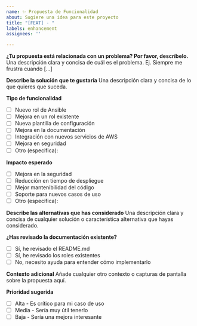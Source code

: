```yaml
---
name: ✨ Propuesta de Funcionalidad
about: Sugiere una idea para este proyecto
title: "[FEAT] - "
labels: enhancement
assignees: ''

---
```


**¿Tu propuesta está relacionada con un problema? Por favor, descríbelo.**
Una descripción clara y concisa de cuál es el problema. Ej. Siempre me frustra cuando [...]

**Describe la solución que te gustaría**
Una descripción clara y concisa de lo que quieres que suceda.

**Tipo de funcionalidad**
- [ ] Nuevo rol de Ansible
- [ ] Mejora en un rol existente
- [ ] Nueva plantilla de configuración
- [ ] Mejora en la documentación
- [ ] Integración con nuevos servicios de AWS
- [ ] Mejora en seguridad
- [ ] Otro (especifica):

**Impacto esperado**
- [ ] Mejora en la seguridad
- [ ] Reducción en tiempo de despliegue
- [ ] Mejor mantenibilidad del código
- [ ] Soporte para nuevos casos de uso
- [ ] Otro (especifica):

**Describe las alternativas que has considerado**
Una descripción clara y concisa de cualquier solución o característica alternativa que hayas considerado.

**¿Has revisado la documentación existente?**
- [ ] Sí, he revisado el README.md
- [ ] Sí, he revisado los roles existentes
- [ ] No, necesito ayuda para entender cómo implementarlo

**Contexto adicional**
Añade cualquier otro contexto o capturas de pantalla sobre la propuesta aquí.

**Prioridad sugerida**
- [ ] Alta - Es crítico para mi caso de uso
- [ ] Media - Sería muy útil tenerlo
- [ ] Baja - Sería una mejora interesante
